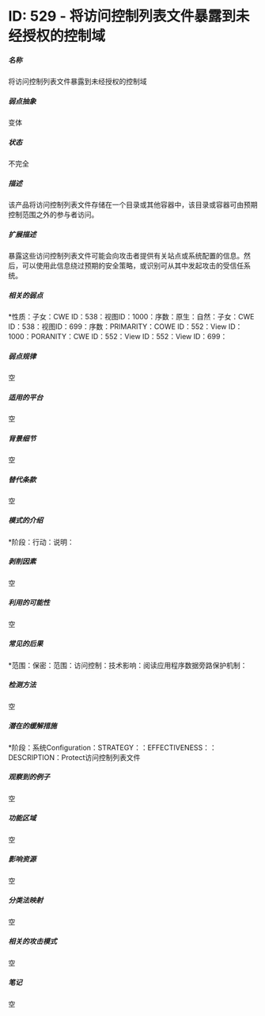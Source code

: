 # ID: 529 - 将访问控制列表文件暴露到未经授权的控制域
<h5>名称</h5>将访问控制列表文件暴露到未经授权的控制域
<h5>弱点抽象</h5>变体
<h5>状态</h5>不完全
<h5>描述</h5>该产品将访问控制列表文件存储在一个目录或其他容器中，该目录或容器可由预期控制范围之外的参与者访问。
<h5>扩展描述</h5>暴露这些访问控制列表文件可能会向攻击者提供有关站点或系统配置的信息。然后，可以使用此信息绕过预期的安全策略，或识别可从其中发起攻击的受信任系统。
<h5>相关的弱点</h5>*性质：子女：CWE ID：538：视图ID：1000：序数：原生：自然：子女：CWE ID：538：视图ID：699：序数：PRIMARITY：COWE ID：552：View ID：1000：PORANITY：CWE ID：552：View ID：552：View ID：699：
<h5>弱点规律</h5>空
<h5>适用的平台</h5>空
<h5>背景细节</h5>空
<h5>替代条款</h5>空
<h5>模式的介绍</h5>*阶段：行动：说明：
<h5>剥削因素</h5>空
<h5>利用的可能性</h5>空
<h5>常见的后果</h5>*范围：保密：范围：访问控制：技术影响：阅读应用程序数据旁路保护机制：
<h5>检测方法</h5>空
<h5>潜在的缓解措施</h5>*阶段：系统Configuration：STRATEGY：：EFFECTIVENESS：：DESCRIPTION：Protect访问控制列表文件
<h5>观察到的例子</h5>空
<h5>功能区域</h5>空
<h5>影响资源</h5>空
<h5>分类法映射</h5>空
<h5>相关的攻击模式</h5>空
<h5>笔记</h5>空

